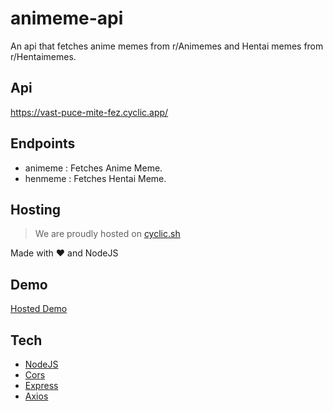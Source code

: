 # animeme-api
An api that fetches anime memes from r/Animemes and Hentai memes from r/Hentaimemes.


## Api

https://vast-puce-mite-fez.cyclic.app/

## Endpoints

- animeme : Fetches Anime Meme.
- henmeme : Fetches Hentai Meme.


## Hosting

> We are proudly hosted on [cyclic.sh](https://cyclic.sh)

Made with ❤️ and NodeJS

## Demo

[Hosted Demo](https://chocolate-clarette-6.tiiny.site/)


## Tech

- [NodeJS](https://nodejs.org/en)
- [Cors](https://www.npmjs.com/package/cors)
- [Express](https://expressjs.com/)
- [Axios](https://axios-http.com/)

